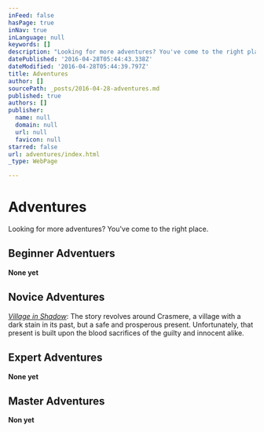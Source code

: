 ```yaml
---
inFeed: false
hasPage: true
inNav: true
inLanguage: null
keywords: []
description: "Looking for more adventures? You've come to the right place."
datePublished: '2016-04-28T05:44:43.338Z'
dateModified: '2016-04-28T05:44:39.797Z'
title: Adventures
author: []
sourcePath: _posts/2016-04-28-adventures.md
published: true
authors: []
publisher:
  name: null
  domain: null
  url: null
  favicon: null
starred: false
url: adventures/index.html
_type: WebPage

---
```

# Adventures

Looking for more adventures? You've come to the right place.

## Beginner Adventuers

**None yet**

## Novice Adventures

_[Village in Shadow][0]_: The story revolves around Crasmere, a village with a dark stain in its past, but a safe and prosperous present. Unfortunately, that present is built upon the blood sacrifices of the guilty and innocent alike.

## Expert Adventures

**None yet**

## Master Adventures

**Non yet**

[0]: https://goo.gl/OMpzGT